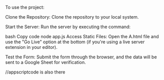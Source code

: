 To use the project:

Clone the Repository:
Clone the repository to your local system.

Start the Server:
Run the server by executing the command:

bash
Copy code
node app.js
Access Static Files:
Open the A.html file and use the "Go Live" option at the bottom (if you're using a live server extension in your editor).

Test the Form:
Submit the form through the browser, and the data will be sent to a Google Sheet for verification.


//appscriptcode is also there 
